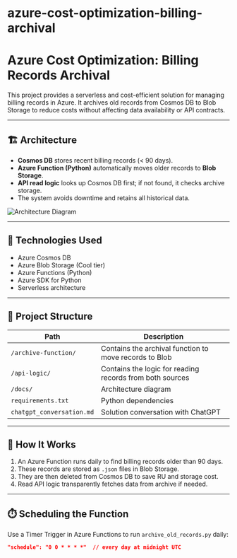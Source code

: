# azure-cost-optimization-billing-archival

# Azure Cost Optimization: Billing Records Archival

This project provides a serverless and cost-efficient solution for managing billing records in Azure. It archives old records from Cosmos DB to Blob Storage to reduce costs without affecting data availability or API contracts.

---

## 🏗️ Architecture

- **Cosmos DB** stores recent billing records (< 90 days).
- **Azure Function (Python)** automatically moves older records to **Blob Storage**.
- **API read logic** looks up Cosmos DB first; if not found, it checks archive storage.
- The system avoids downtime and retains all historical data.

![Architecture Diagram](./docs/architecture-diagram.png)

---

## 🔧 Technologies Used

- Azure Cosmos DB
- Azure Blob Storage (Cool tier)
- Azure Functions (Python)
- Azure SDK for Python
- Serverless architecture

---

## 📂 Project Structure

| Path | Description |
|------|-------------|
| `/archive-function/` | Contains the archival function to move records to Blob |
| `/api-logic/` | Contains the logic for reading records from both sources |
| `/docs/` | Architecture diagram |
| `requirements.txt` | Python dependencies |
| `chatgpt_conversation.md` | Solution conversation with ChatGPT |

---

## 🚀 How It Works

1. An Azure Function runs daily to find billing records older than 90 days.
2. These records are stored as `.json` files in Blob Storage.
3. They are then deleted from Cosmos DB to save RU and storage cost.
4. Read API logic transparently fetches data from archive if needed.

---

## ⏱️ Scheduling the Function

Use a Timer Trigger in Azure Functions to run `archive_old_records.py` daily:

```json
"schedule": "0 0 * * * *"  // every day at midnight UTC
